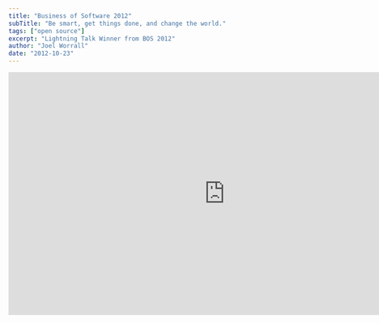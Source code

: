 ```yaml
---
title: "Business of Software 2012"
subTitle: "Be smart, get things done, and change the world."
tags: ["open source"]
excerpt: "Lightning Talk Winner from BOS 2012"
author: "Joel Worrall"
date: "2012-10-23"
---
```


<iframe width="854" height="480" src="https://player.vimeo.com/video/54502942" frameborder="0" allow="accelerometer; autoplay; clipboard-write; encrypted-media; gyroscope; picture-in-picture" allowfullscreen></iframe>